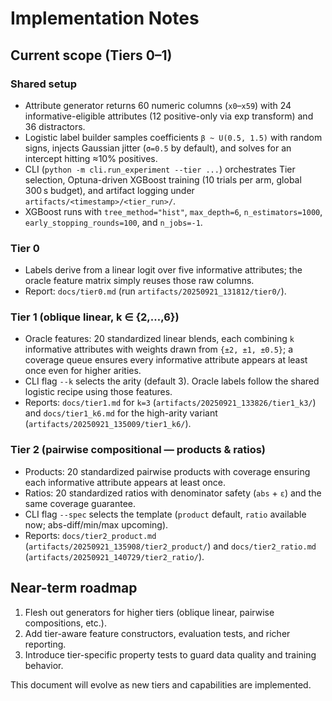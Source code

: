 # Implementation Notes

## Current scope (Tiers 0–1)

### Shared setup

- Attribute generator returns 60 numeric columns (`x0`–`x59`) with 24 informative-eligible attributes (12 positive-only via exp transform) and 36 distractors.
- Logistic label builder samples coefficients `β ~ U(0.5, 1.5)` with random signs, injects Gaussian jitter (`σ=0.5` by default), and solves for an intercept hitting ≈10% positives.
- CLI (`python -m cli.run_experiment --tier ...`) orchestrates Tier selection, Optuna-driven XGBoost training (10 trials per arm, global 300 s budget), and artifact logging under `artifacts/<timestamp>/<tier_run>/`.
- XGBoost runs with `tree_method="hist"`, `max_depth=6`, `n_estimators=1000`, `early_stopping_rounds=100`, and `n_jobs=-1`.

### Tier 0

- Labels derive from a linear logit over five informative attributes; the oracle feature matrix simply reuses those raw columns.
- Report: `docs/tier0.md` (run `artifacts/20250921_131812/tier0/`).

### Tier 1 (oblique linear, k ∈ {2,…,6})

- Oracle features: 20 standardized linear blends, each combining `k` informative attributes with weights drawn from `{±2, ±1, ±0.5}`; a coverage queue ensures every informative attribute appears at least once even for higher arities.
- CLI flag `--k` selects the arity (default 3). Oracle labels follow the shared logistic recipe using those features.
- Reports: `docs/tier1.md` for `k=3` (`artifacts/20250921_133826/tier1_k3/`) and `docs/tier1_k6.md` for the high-arity variant (`artifacts/20250921_135009/tier1_k6/`).

### Tier 2 (pairwise compositional — products & ratios)

- Products: 20 standardized pairwise products with coverage ensuring each informative attribute appears at least once.
- Ratios: 20 standardized ratios with denominator safety (`abs` + `ε`) and the same coverage guarantee.
- CLI flag `--spec` selects the template (`product` default, `ratio` available now; abs-diff/min/max upcoming).
- Reports: `docs/tier2_product.md` (`artifacts/20250921_135908/tier2_product/`) and `docs/tier2_ratio.md` (`artifacts/20250921_140729/tier2_ratio/`).

## Near-term roadmap

1. Flesh out generators for higher tiers (oblique linear, pairwise compositions, etc.).
2. Add tier-aware feature constructors, evaluation tests, and richer reporting.
3. Introduce tier-specific property tests to guard data quality and training behavior.

This document will evolve as new tiers and capabilities are implemented.
